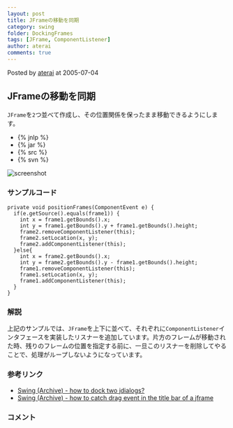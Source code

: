 ```yaml
---
layout: post
title: JFrameの移動を同期
category: swing
folder: DockingFrames
tags: [JFrame, ComponentListener]
author: aterai
comments: true
---
```


Posted by [aterai](http://terai.xrea.jp/aterai.html) at 2005-07-04

## JFrameの移動を同期
`JFrame`を`2`つ並べて作成し、その位置関係を保ったまま移動できるようにします。

- {% jnlp %}
- {% jar %}
- {% src %}
- {% svn %}

<!-- dummy comment line for breaking list -->

![screenshot](https://lh4.googleusercontent.com/_9Z4BYR88imo/TQTLtEL3M0I/AAAAAAAAAYA/9HmyXI1Uw0M/s800/DockingFrames.png)

### サンプルコード
<pre class="prettyprint"><code>private void positionFrames(ComponentEvent e) {
  if(e.getSource().equals(frame1)) {
    int x = frame1.getBounds().x;
    int y = frame1.getBounds().y + frame1.getBounds().height;
    frame2.removeComponentListener(this);
    frame2.setLocation(x, y);
    frame2.addComponentListener(this);
  }else{
    int x = frame2.getBounds().x;
    int y = frame2.getBounds().y - frame1.getBounds().height;
    frame1.removeComponentListener(this);
    frame1.setLocation(x, y);
    frame1.addComponentListener(this);
  }
}
</code></pre>

### 解説
上記のサンプルでは、`JFrame`を上下に並べて、それぞれに`ComponentListener`インタフェースを実装したリスナーを追加しています。片方のフレームが移動された時、残りのフレームの位置を指定する前に、一旦このリスナーを削除してやることで、処理がループしないようになっています。

### 参考リンク
- [Swing (Archive) - how to dock two jdialogs?](https://forums.oracle.com/thread/1479997)
- [Swing (Archive) - how to catch drag event in the title bar of a jframe](https://forums.oracle.com/thread/1492552)

<!-- dummy comment line for breaking list -->

### コメント
